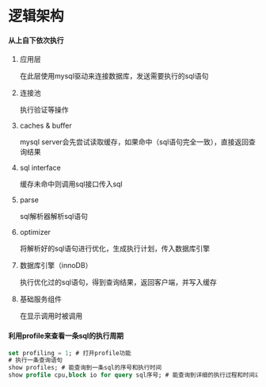 # 逻辑架构

#### 从上自下依次执行

1. 应用层
   
   在此层使用mysql驱动来连接数据库，发送需要执行的sql语句

2. 连接池
   
   执行验证等操作

3. caches & buffer
   
   mysql server会先尝试读取缓存，如果命中（sql语句完全一致），直接返回查询结果

4. sql interface
   
   缓存未命中则调用sql接口传入sql

5. parse
   
   sql解析器解析sql语句

6. optimizer
   
   将解析好的sql语句进行优化，生成执行计划，传入数据库引擎

7. 数据库引擎（innoDB）
   
   执行优化过的sql语句，得到查询结果，返回客户端，并写入缓存

8. 基础服务组件
   
   在显示调用时被调用

#### 利用profile来查看一条sql的执行周期

```sql
set profiling = 1; # 打开profile功能
# 执行一条查询语句
show profiles; # 能查询到一条sql的序号和执行时间
show profile cpu,block io for query sql序号; # 能查询到详细的执行过程和时间以及cpu和io的使用情况
```
